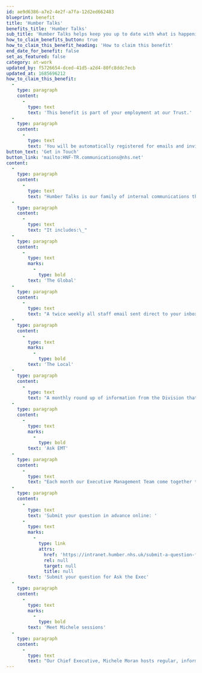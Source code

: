 ```yaml
---
id: ae9d6386-a7e2-4e2f-a7fa-12d2ed662483
blueprint: benefit
title: 'Humber Talks'
benefits_title: 'Humber Talks'
sub_title: 'Humber Talks helps keep you up to date with what is happening at our Trust.'
how_to_claim_benefits_button: true
how_to_claim_this_benefit_heading: 'How to claim this benefit'
end_date_for_benefit: false
set_as_featured: false
category: at-work
updated_by: f5726654-dced-41d5-a2d4-80fc8ddc7ecb
updated_at: 1685696212
how_to_claim_this_benefit:
  -
    type: paragraph
    content:
      -
        type: text
        text: 'This benefit is part of your employment at our Trust.'
  -
    type: paragraph
    content:
      -
        type: text
        text: 'You will be automatically registered for emails and invited to all online meetings and forums related to your role. Contact the Communications Team with any questions or queries.'
button_text: 'Get in Touch'
button_link: 'mailto:HNF-TR.communications@nhs.net'
content:
  -
    type: paragraph
    content:
      -
        type: text
        text: "Humber Talks is our family of internal communications that helps keep you up to date with what is happening at our Trust and the wider local and national NHS family.\_"
  -
    type: paragraph
    content:
      -
        type: text
        text: "It includes:\_"
  -
    type: paragraph
    content:
      -
        type: text
        marks:
          -
            type: bold
        text: 'The Global'
  -
    type: paragraph
    content:
      -
        type: text
        text: "A twice weekly all staff email sent direct to your inbox every Wednesday and Friday\_"
  -
    type: paragraph
    content:
      -
        type: text
        marks:
          -
            type: bold
        text: 'The Local'
  -
    type: paragraph
    content:
      -
        type: text
        text: "A monthly round up of information from the Division that you work in which will share news, updates and celebrations from your area of work.\_\_"
  -
    type: paragraph
    content:
      -
        type: text
        marks:
          -
            type: bold
        text: 'Ask EMT'
  -
    type: paragraph
    content:
      -
        type: text
        text: "Each month our Executive Management Team come together to host an online event for all staff where you can ask your questions and hear updates from Trust leadership.\_"
  -
    type: paragraph
    content:
      -
        type: text
        text: 'Submit your question in advance online: '
      -
        type: text
        marks:
          -
            type: link
            attrs:
              href: 'https://intranet.humber.nhs.uk/submit-a-question-for-ask-the-exec.htm'
              rel: null
              target: null
              title: null
        text: 'Submit your question for Ask the Exec'
  -
    type: paragraph
    content:
      -
        type: text
        marks:
          -
            type: bold
        text: 'Meet Michele sessions'
  -
    type: paragraph
    content:
      -
        type: text
        text: "Our Chief Executive, Michele Moran hosts regular, informal, and relaxed virtual Q&A sessions for all staff, keeping you up to date on all things 'Humbelievable' and answering any questions you may have."
---
```

